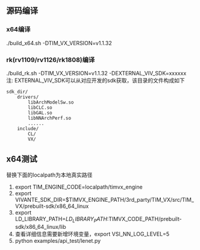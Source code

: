 
## 源码编译
### x64编译
./build_x64.sh -DTIM_VX_VERSION=v1.1.32

### rk(rv1109/rv1126/rk1808)编译
./build_rk.sh -DTIM_VX_VERSION=v1.1.32 -DEXTERNAL_VIV_SDK=xxxxxx  
注: EXTERNAL_VIV_SDK可以从对应开发的sdk获取，该目录的文件构成如下  
```
sdk_dir/  
    drivers/  
        libArchModelSw.so  
        libCLC.so  
        libGAL.so  
        libNNArchPerf.so  
        ......  
    include/  
        CL/  
        VX/  
```
## x64测试
替换下面的localpath为本地真实路径  
1. export TIM_ENGINE_CODE=localpath/timvx_engine
2. export VIVANTE_SDK_DIR=$TIMVX_ENGINE_PATH/3rd_party/TIM_VX/src/TIM_VX/prebuilt-sdk/x86_64_linux
3. export LD_LIBRARY_PATH=$LD_LIBRARY_PATH:$TIMVX_CODE_PATH/prebuilt-sdk/x86_64_linux/lib
4. 查看详细信息需要新增环境变量，export VSI_NN_LOG_LEVEL=5
5. python examples/api_test/lenet.py

